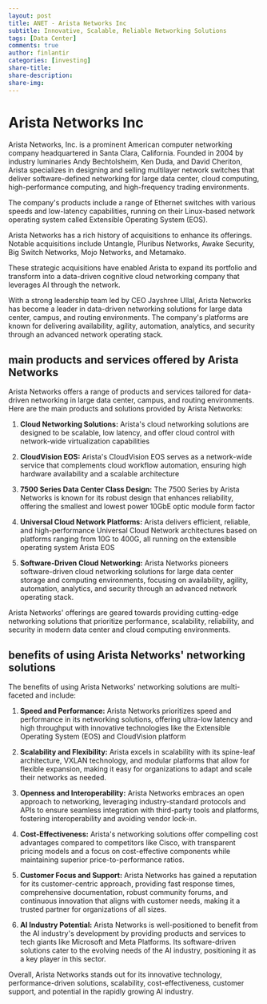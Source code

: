 ```yaml
---
layout: post
title: ANET - Arista Networks Inc
subtitle: Innovative, Scalable, Reliable Networking Solutions
tags: [Data Center]
comments: true
author: finlantir
categories: [investing]
share-title:
share-description:
share-img:
---
```




# Arista Networks Inc
Arista Networks, Inc. is a prominent American computer networking company headquartered in Santa Clara, California. Founded in 2004 by industry luminaries Andy Bechtolsheim, Ken Duda, and David Cheriton, Arista specializes in designing and selling multilayer network switches that deliver software-defined networking for large data center, cloud computing, high-performance computing, and high-frequency trading environments. 

The company's products include a range of Ethernet switches with various speeds and low-latency capabilities, running on their Linux-based network operating system called Extensible Operating System (EOS).

Arista Networks has a rich history of acquisitions to enhance its offerings. Notable acquisitions include Untangle, Pluribus Networks, Awake Security, Big Switch Networks, Mojo Networks, and Metamako. 

These strategic acquisitions have enabled Arista to expand its portfolio and transform into a data-driven cognitive cloud networking company that leverages AI through the network.

With a strong leadership team led by CEO Jayshree Ullal, Arista Networks has become a leader in data-driven networking solutions for large data center, campus, and routing environments. The company's platforms are known for delivering availability, agility, automation, analytics, and security through an advanced network operating stack.


## main products and services offered by Arista Networks
Arista Networks offers a range of products and services tailored for data-driven networking in large data center, campus, and routing environments. Here are the main products and solutions provided by Arista Networks:

1. **Cloud Networking Solutions:**
Arista's cloud networking solutions are designed to be scalable, low latency, and offer cloud control with network-wide virtualization capabilities

2. **CloudVision EOS:**
Arista's CloudVision EOS serves as a network-wide service that complements cloud workflow automation, ensuring high hardware availability and a scalable architecture

3. **7500 Series Data Center Class Design:**
The 7500 Series by Arista Networks is known for its robust design that enhances reliability, offering the smallest and lowest power 10GbE optic module form factor

4. **Universal Cloud Network Platforms:**
Arista delivers efficient, reliable, and high-performance Universal Cloud Network architectures based on platforms ranging from 10G to 400G, all running on the extensible operating system Arista EOS

5. **Software-Driven Cloud Networking:**
Arista Networks pioneers software-driven cloud networking solutions for large data center storage and computing environments, focusing on availability, agility, automation, analytics, and security through an advanced network operating stack.

Arista Networks' offerings are geared towards providing cutting-edge networking solutions that prioritize performance, scalability, reliability, and security in modern data center and cloud computing environments.


## benefits of using Arista Networks' networking solutions
The benefits of using Arista Networks' networking solutions are multi-faceted and include:

1. **Speed and Performance:**
Arista Networks prioritizes speed and performance in its networking solutions, offering ultra-low latency and high throughput with innovative technologies like the Extensible Operating System (EOS) and CloudVision platform

2. **Scalability and Flexibility:**
Arista excels in scalability with its spine-leaf architecture, VXLAN technology, and modular platforms that allow for flexible expansion, making it easy for organizations to adapt and scale their networks as needed.

3. **Openness and Interoperability:**
Arista Networks embraces an open approach to networking, leveraging industry-standard protocols and APIs to ensure seamless integration with third-party tools and platforms, fostering interoperability and avoiding vendor lock-in.

4. **Cost-Effectiveness:**
Arista's networking solutions offer compelling cost advantages compared to competitors like Cisco, with transparent pricing models and a focus on cost-effective components while maintaining superior price-to-performance ratios.

5. **Customer Focus and Support:**
Arista Networks has gained a reputation for its customer-centric approach, providing fast response times, comprehensive documentation, robust community forums, and continuous innovation that aligns with customer needs, making it a trusted partner for organizations of all sizes.

6. **AI Industry Potential:**
Arista Networks is well-positioned to benefit from the AI industry's development by providing products and services to tech giants like Microsoft and Meta Platforms. Its software-driven solutions cater to the evolving needs of the AI industry, positioning it as a key player in this sector.

Overall, Arista Networks stands out for its innovative technology, performance-driven solutions, scalability, cost-effectiveness, customer support, and potential in the rapidly growing AI industry.